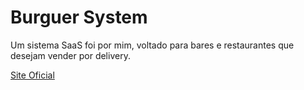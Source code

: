 # Burguer System

Um sistema SaaS foi por mim, voltado para bares e restaurantes que desejam vender por delivery.

 [Site Oficial](https://www.burguersystem.online)
